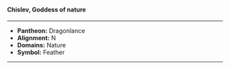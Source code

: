 #### Chislev, Goddess of nature
___

- **Pantheon:** Dragonlance
- **Alignment:** N
- **Domains:** Nature
- **Symbol:** Feather
___
